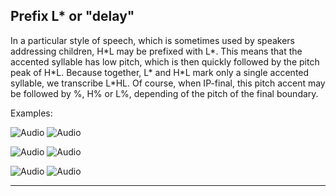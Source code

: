 Prefix L\* or "delay"
---------------------

In a particular style of speech, which is sometimes used by speakers addressing children, H\*L may be prefixed with L\*. This means that the accented syllable has low pitch, which is then quickly followed by the pitch peak of H\*L. Because together, L\* and H\*L mark only a single accented syllable, we transcribe L\*HL. Of course, when IP-final, this pitch accent may be followed by %, H% or L%, depending of the pitch of the final boundary.

Examples:

![Audio](audio.gif) ![Audio](./audio/gif/017.gif)

![Audio](audio.gif) ![Audio](./audio/gif/262.gif)

![Audio](audio.gif) ![Audio](./audio/gif/267.gif)

* * *

<div class="exercise" data-exercise-id="exercise6/exercise6.json"></div>
